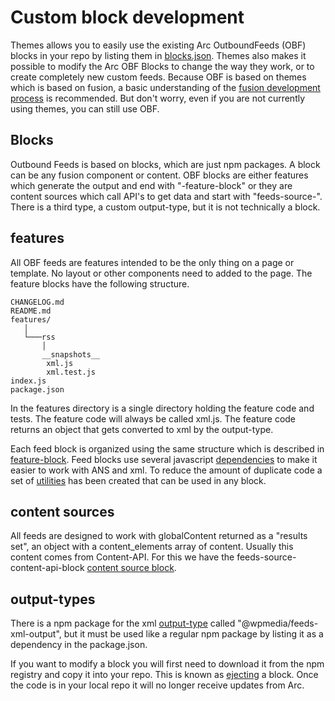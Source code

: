# Custom block development

Themes allows you to easily use the existing Arc OutboundFeeds (OBF) blocks in your repo by listing them
in [blocks.json](./blocks.json.md). Themes also makes it possible to modify the Arc OBF Blocks to change the way they work, or to create completely new custom feeds. Because OBF is based on themes which is based on fusion, a basic understanding of the [fusion development process](https://redirector.arcpublishing.com/alc/arc-products/pagebuilder/fusion/documentation/recipes/intro.md?version=2.6) is recommended. But don't worry, even if you are not currently using themes, you can still use OBF.

## Blocks

Outbound Feeds is based on blocks, which are just npm packages. A block can be any fusion component or content. OBF blocks are either features which generate the output and end with "-feature-block" or they are content sources which call API's to get data and start with "feeds-source-". There is a third type, a custom output-type, but it is not technically a block.

## features

All OBF feeds are features intended to be the only thing on a page or template. No layout or other components need to added to the page. The feature blocks have the following structure.

```
CHANGELOG.md
README.md
features/
   │
   └───rss
       │
       __snapshots__
        xml.js
        xml.test.js
index.js
package.json
```

In the features directory is a single directory holding the feature code and tests. The feature code will always be called xml.js. The feature code returns an object that gets converted to xml by the output-type.

Each feed block is organized using the same structure which is described in [feature-block](./feature-block.md). Feed blocks use several javascript [dependencies](./dependencies.md) to make it easier to work with ANS and xml. To reduce the amount of duplicate code a set of [utilities](./utilities.md) has been created that can be used in any block.

## content sources

All feeds are designed to work with globalContent returned as a "results set", an object with a content_elements array of content. Usually this content comes from Content-API. For this we have the feeds-source-content-api-block [content source block](./content-source.md).

## output-types

There is a npm package for the xml [output-type](./output-types.md) called "@wpmedia/feeds-xml-output", but it must be used like a regular npm package by listing it as a dependency in the package.json.

If you want to modify a block you will first need to download it from the npm registry and copy it into your repo. This is known as [ejecting](./ejecting.md) a block. Once the code is in your local repo it will no longer receive updates from Arc.
